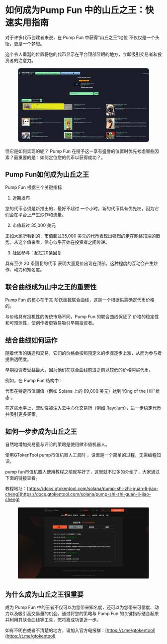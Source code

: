 # 如何成为Pump Fun 中的山丘之王：快速实用指南

对于许多代币创建者来说，在 Pump Fun 中获得“山丘之王”地位 不仅仅是一个头衔，更是一个梦想。

这个令人垂涎的位置将您的代币显示在平台顶部显眼的地方，立即吸引交易者和投资者的注意力。

<figure><img src="../.gitbook/assets/1 (10).png" alt=""><figcaption></figcaption></figure>

但它是如何实现的呢？ Pump Fun 在授予这一享有盛誉的位置时优先考虑哪些因素？最重要的是：如何定位您的代币以获得成功？。

## Pump Fun如何成为山丘之王

Pump Fun 根据三个关键指标

1. 近期发布

您的代币必须是新推出的，最好不超过 一个小时。新的代币具有优先权，因为它们会在平台上产生炒作和流量。

2. 市值超过 35,000 美元

正如大家所看到的，市值超过35,000 美元的代币表现出强烈的走在网络顶端的趋势。从这个值来看，信心似乎开始在投资者之间传递。

3. 社区参与：超过20条回复

具有至少 20 条回复的代币 表明大量竞价出现在顶部。这种程度的互动会产生炒作、动力和知名度。

## 联合曲线成为山中之王的重要性

Pump Fun 的核心在于其 阶跃函数联合曲线，这是一个根据供需确定代币价格的。

与价格具有投机性的传统市场不同，Pump Fun 的联合曲线保证了 价格的稳定性和可预测性，使创作者更容易吸引早期投资者。

## 结合曲线如何运作

随着代币的铸造和交易，它们的价格会按照预定义的步骤逐步上涨，从而为参与者提供透明度。

早期投资者受益最大，因为他们在联合曲线前进之前以较低的价格购买代币。

例如，在 Pump Fun 结构中：

代币在特定市值阈值（例如 Solana 上的 69,000 美元）达到“King of the Hill”状态 。

在这些水平上，流动性被注入去中心化交易所（例如 Raydium），进一步稳定代币并吸引更多买家。

## 如何一步步成为山丘之王

自然地增加交易量与评论的策略是使用做市值机器人。

使用GTokenTool pump市值机器人工具时 ，设置是一个简单的过程，无需编程知识。

pump fun市值机器人使用教程之前就写好了，这里就不过多的介绍了，大家通过下面的链接查看。

教程地址：[https://docs.gtokentool.com/solana/pump-shi-zhi-guan-li-jiao-cheng](https://docs.gtokentool.com/solana/pump-shi-zhi-guan-li-jiao-cheng)

<figure><img src="../.gitbook/assets/QQ20241217-164507.png" alt=""><figcaption></figcaption></figure>

## 为什么成为山丘之王很重要

成为 Pump Fun 中的王者不仅可以为您带来知名度，还可以为您带来可信度、动力以及吸引高交易量的机会。通过将您的策略​​与 Pump Fun 的关键指标结合起来并利用其联合曲线等工具，您将离成功更近一步。

如有不明白或者不清楚的地方，请加入官方电报群：[https://t.me/gtokentool](https://t.me/gtokentool)
